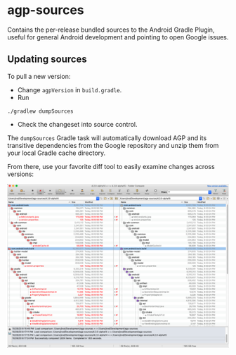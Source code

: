 # agp-sources
Contains the per-release bundled sources to the Android Gradle Plugin, useful for general Android development and pointing to open Google issues.

## Updating sources
To pull a new version:
 * Change `agpVersion` in `build.gradle`.
 * Run
 ```
 ./gradlew dumpSources
 ```
 * Check the changeset into source control.

The `dumpSources` Gradle task will automatically download AGP and its transitive dependencies from 
the Google repository and unzip them from your local Gradle cache directory.

From there, use your favorite diff tool to easily examine changes across versions:

![Diff example](/images/agp-diff.png)